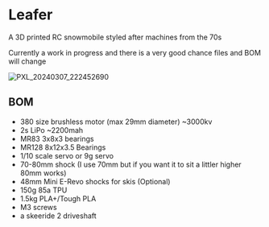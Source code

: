 # Leafer

 A 3D printed RC snowmobile styled after machines from the 70s

Currently a work in progress and there is a very good chance files and BOM will change

![PXL_20240307_222452690](https://github.com/KieranL/leafer/assets/9357961/21b50797-f427-4741-aa0c-8ddf2b3675ce)

## BOM

- 380 size brushless motor (max 29mm diameter) ~3000kv
- 2s LiPo ~2200mah
- MR83 3x8x3 bearings
- MR128 8x12x3.5 Bearings
- 1/10 scale servo or 9g servo
- 70-80mm shock (I use 70mm but if you want it to sit a littler higher 80mm works)
- 48mm Mini E-Revo shocks for skis (Optional)
- 150g 85a TPU
- 1.5kg PLA+/Tough PLA
- M3 screws
- a skeeride 2 driveshaft


